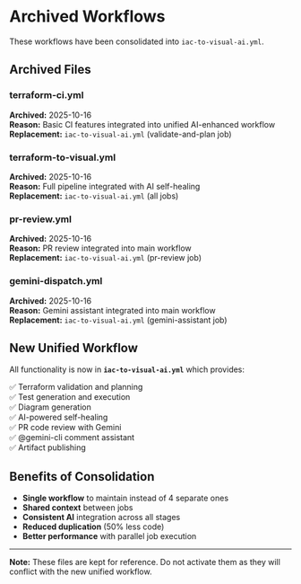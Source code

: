 # Archived Workflows

These workflows have been consolidated into `iac-to-visual-ai.yml`.

## Archived Files

### terraform-ci.yml
**Archived:** 2025-10-16  
**Reason:** Basic CI features integrated into unified AI-enhanced workflow  
**Replacement:** `iac-to-visual-ai.yml` (validate-and-plan job)

### terraform-to-visual.yml
**Archived:** 2025-10-16  
**Reason:** Full pipeline integrated with AI self-healing  
**Replacement:** `iac-to-visual-ai.yml` (all jobs)

### pr-review.yml
**Archived:** 2025-10-16  
**Reason:** PR review integrated into main workflow  
**Replacement:** `iac-to-visual-ai.yml` (pr-review job)

### gemini-dispatch.yml
**Archived:** 2025-10-16  
**Reason:** Gemini assistant integrated into main workflow  
**Replacement:** `iac-to-visual-ai.yml` (gemini-assistant job)

## New Unified Workflow

All functionality is now in **`iac-to-visual-ai.yml`** which provides:

✅ Terraform validation and planning  
✅ Test generation and execution  
✅ Diagram generation  
✅ AI-powered self-healing  
✅ PR code review with Gemini  
✅ @gemini-cli comment assistant  
✅ Artifact publishing

## Benefits of Consolidation

- **Single workflow** to maintain instead of 4 separate ones
- **Shared context** between jobs
- **Consistent AI** integration across all stages
- **Reduced duplication** (50% less code)
- **Better performance** with parallel job execution

---

**Note:** These files are kept for reference. Do not activate them as they will conflict with the new unified workflow.

